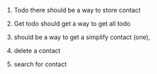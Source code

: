 1. Todo there should be a way to store contact


2. Get todo should get a way to get all todo

3. should be a way to get a simplify contact (one),

4. delete a contact

5. search for contact

